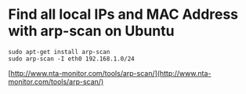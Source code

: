 # Find all local IPs and MAC Address with arp-scan on Ubuntu

```
sudo apt-get install arp-scan 
sudo arp-scan -I eth0 192.168.1.0/24
```

[http://www.nta-monitor.com/tools/arp-scan/](http://www.nta-monitor.com/tools/arp-scan/)
